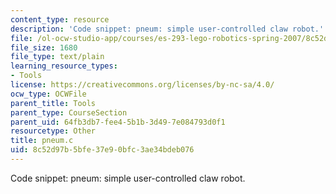 ```yaml
---
content_type: resource
description: 'Code snippet: pneum: simple user-controlled claw robot.'
file: /ol-ocw-studio-app/courses/es-293-lego-robotics-spring-2007/8c52d97b5bfe37e90bfc3ae34bdeb076_pneum.c
file_size: 1680
file_type: text/plain
learning_resource_types:
- Tools
license: https://creativecommons.org/licenses/by-nc-sa/4.0/
ocw_type: OCWFile
parent_title: Tools
parent_type: CourseSection
parent_uid: 64fb3db7-fee4-5b1b-3d49-7e084793d0f1
resourcetype: Other
title: pneum.c
uid: 8c52d97b-5bfe-37e9-0bfc-3ae34bdeb076
---
```

Code snippet: pneum: simple user-controlled claw robot.